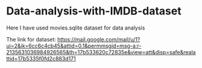 # Data-analysis-with-IMDB-dataset
Here I have used movies.sqlite dataset for data analysis


The link for dataset:
https://mail.google.com/mail/u/1?ui=2&ik=6cc6c4cb45&attid=0.1&permmsgid=msg-a:r-2135631036984926565&th=17b533620c72835e&view=att&disp=safe&realattid=17b5335f0fd2c883d171
